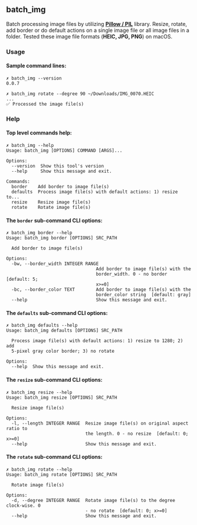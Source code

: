 ## batch_img

Batch processing image files by utilizing **[Pillow / PIL](https://github.com/python-pillow/Pillow)** library.
Resize, rotate, add border or do default actions on a single image file or all image files in a folder.
Tested these image file formats (**HEIC, JPG, PNG**) on macOS.

### Usage

#### Sample command lines:

```
✗ batch_img --version
0.0.7

✗ batch_img rotate --degree 90 ~/Downloads/IMG_0070.HEIC
...
✅ Processed the image file(s)
```

### Help

#### Top level commands help:

```
✗ batch_img --help
Usage: batch_img [OPTIONS] COMMAND [ARGS]...

Options:
  --version  Show this tool's version
  --help     Show this message and exit.

Commands:
  border    Add border to image file(s)
  defaults  Process image file(s) with default actions: 1) resize to...
  resize    Resize image file(s)
  rotate    Rotate image file(s)
```

#### The `border` sub-command CLI options:

```
✗ batch_img border --help
Usage: batch_img border [OPTIONS] SRC_PATH

  Add border to image file(s)

Options:
  -bw, --border_width INTEGER RANGE
                                  Add border to image file(s) with the
                                  border_width. 0 - no border  [default: 5;
                                  x>=0]
  -bc, --border_color TEXT        Add border to image file(s) with the
                                  border_color string  [default: gray]
  --help                          Show this message and exit.
```

#### The `defaults` sub-command CLI options:

```
✗ batch_img defaults --help
Usage: batch_img defaults [OPTIONS] SRC_PATH

  Process image file(s) with default actions: 1) resize to 1280; 2) add
  5-pixel gray color border; 3) no rotate

Options:
  --help  Show this message and exit.
```

#### The `resize` sub-command CLI options:

```
✗ batch_img resize --help
Usage: batch_img resize [OPTIONS] SRC_PATH

  Resize image file(s)

Options:
  -l, --length INTEGER RANGE  Resize image file(s) on original aspect ratio to
                              the length. 0 - no resize  [default: 0; x>=0]
  --help                      Show this message and exit.
```

#### The `rotate` sub-command CLI options:

```
✗ batch_img rotate --help
Usage: batch_img rotate [OPTIONS] SRC_PATH

  Rotate image file(s)

Options:
  -d, --degree INTEGER RANGE  Rotate image file(s) to the degree clock-wise. 0
                              - no rotate  [default: 0; x>=0]
  --help                      Show this message and exit.
```

